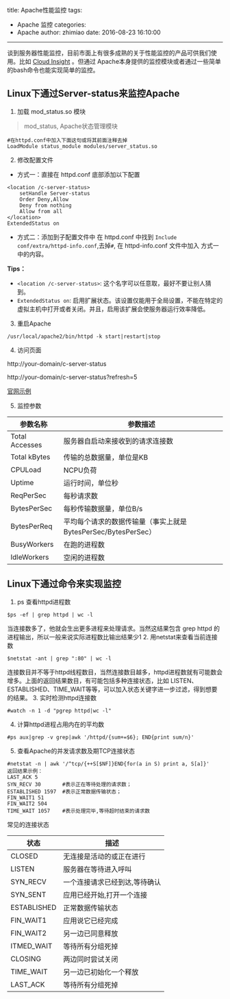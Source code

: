 title: Apache性能监控
tags:
  - Apache 监控
categories:
  - Apache
author: zhimiao
date: 2016-08-23 16:10:00
---
谈到服务器性能监控，目前市面上有很多成熟的关于性能监控的产品可供我们使用。比如 [Cloud Insight](http://www.oneapm.com/ci/feature.html)
。但通过 Apache本身提供的监控模块或者通过一些简单的bash命令也能实现简单的监控。

## Linux下通过Server-status来监控Apache

1. 加载 mod_status.so 模块
> mod_status, Apache状态管理模块

```
#在httpd.conf中加入下面这句或将其前面注释去掉
LoadModule status_module modules/server_status.so
```

2. 修改配置文件
  * 方式一：直接在 httpd.conf 底部添加以下配置
```
<location /c-server-status>
    setHandle Server-status
    Order Deny,Allow
    Deny from nothing
    Allow from all
</location>
ExtendedStatus on
```
  * 方式二：添加到子配置文件中
  在 httpd.conf 中找到 `Include conf/extra/httpd-info.conf`,去掉`#`,
  在 httpd-info.conf 文件中加入 方式一 中的内容。

  **Tips：**
  * `<location /c-server-status>`: 这个名字可以任意取，最好不要让别人猜到。
  * `ExtendedStatus on`: 启用扩展状态。该设置仅能用于全局设置，不能在特定的虚拟主机中打开或者关闭。并且，启用该扩展会使服务器运行效率降低。

3. 重启Apache
```
/usr/local/apache2/bin/httpd -k start|restart|stop
```

4. 访问页面

  http://your-domain/c-server-status

  http://your-domain/c-server-status?refresh=5

  [官网示例](http://www.apache.org/server-status)

5. 监控参数

参数名称|	参数描述
-------|---------
Total Accesses|	服务器自启动来接收到的请求连接数
Total kBytes|	传输的总数据量，单位是KB
CPULoad	|NCPU负荷
Uptime	|运行时间，单位秒
ReqPerSec	|每秒请求数
BytesPerSec	|每秒传输数据量，单位B/s
BytesPerReq	|平均每个请求的数据传输量（事实上就是BytesPerSec/BytesPerSec）
BusyWorkers	|在跑的进程数
IdleWorkers	|空闲的进程数

## Linux下通过命令来实现监控

1. ps 查看httpd进程数
```
$ps -ef | grep httpd | wc -l
```
当连接数多了，他就会生出更多进程来处理请求。当然这结果包含 grep httpd 的进程输出，所以一般来说实际进程数比输出结果少1
2. 用netstat来查看当前连接数
```
$netstat -ant | grep ":80" | wc -l
```
连接数目并不等于httpd线程数目，当然连接数目越多，httpd进程数就有可能数会增多。上面的返回结果数目，有可能包括多种连接状态，比如 LISTEN、ESTABLISHED、TIME_WAIT等等，可以加入状态关键字进一步过滤，得到想要的结果。
3. 实时检测httpd连接数
```
#watch -n 1 -d "pgrep httpd|wc -l"
```
4. 计算httpd进程占用内在的平均数
```
#ps aux|grep -v grep|awk '/httpd/{sum+=$6}; END{print sum/n}'
```
5. 查看Apache的并发请求数及期TCP连接状态
```
#netstat -n | awk '/^tcp/{++S[$NF]}END{for(a in S) print a, S[a]}'
返回结果示例：
LAST_ACK 5
SYN_RECV 30       #表示正在等待处理的请求数；
ESTABLISHED 1597  #表示正常数据传输状态；
FIN_WAIT1 51
FIN_WAIT2 504
TIME_WAIT 1057    #表示处理完毕,等待超时结束的请求数
```

常见的连接状态

状态|描述
---|----
CLOSED|无连接是活动的或正在进行
LISTEN|服务器在等待进入呼叫
SYN_RECV|一个连接请求已经到达,等待确认
SYN_SENT|应用已经开始,打开一个连接
ESTABLISHED|正常数据传输状态
FIN_WAIT1|应用说它已经完成
FIN_WAIT2|另一边已同意释放
ITMED_WAIT|等待所有分组死掉
CLOSING|两边同时尝试关闭
TIME_WAIT|另一边已初始化一个释放
LAST_ACK|等待所有分组死掉